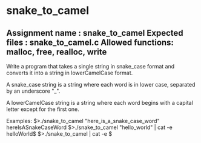 # snake_to_camel
Assignment name  : snake_to_camel
Expected files   : snake_to_camel.c
Allowed functions: malloc, free, realloc, write
--------------------------------------------------------------------------------

Write a program that takes a single string in snake_case format
and converts it into a string in lowerCamelCase format.

A snake_case string is a string where each word is in lower case, separated by
an underscore "_".

A lowerCamelCase string is a string where each word begins with a capital letter
except for the first one.

Examples:
$>./snake_to_camel "here_is_a_snake_case_word"
hereIsASnakeCaseWord
$>./snake_to_camel "hello_world" | cat -e
helloWorld$
$>./snake_to_camel | cat -e
$